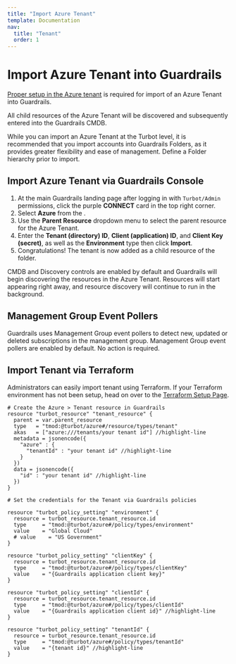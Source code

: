 ```yaml
---
title: "Import Azure Tenant"
template: Documentation
nav:
  title: "Tenant"
  order: 1
---
```


# Import Azure Tenant into Guardrails

[Proper setup in the Azure tenant](integrations/azure/import) is required for
import of an Azure Tenant into Guardrails.

All child resources of the Azure Tenant will be discovered and subsequently
entered into the Guardrails CMDB.

While you can import an Azure Tenant at the Turbot level, it is recommended that
you import accounts into Guardrails Folders, as it provides greater flexibility and
ease of management. Define a Folder hierarchy prior to import.

## Import Azure Tenant via Guardrails Console

1. At the main Guardrails landing page after logging in with `Turbot/Admin` permissions,
   click the purple **CONNECT** card in the top right corner.
2. Select **Azure** from the .
3. Use the **Parent Resource** dropdown menu to select the parent resource for the Azure Tenant.
4. Enter the **Tenant (directory) ID**, **Client (application) ID**, and
   **Client Key (secret)**, as well as the **Environment** type then click
   **Import**.
5. Congratulations! The tenant is now added as a child resource of the folder.

CMDB and Discovery controls are enabled by default and Guardrails will begin
discovering the resources in the Azure Tenant. Resources will start appearing
right away, and resource discovery will continue to run in the background.

## Management Group Event Pollers

Guardrails uses Management Group event pollers to detect new, updated or deleted subscriptions in the
management group.  Management Group event pollers are enabled by default. No action is required.


## Import Tenant via Terraform

Administrators can easily import tenant using Terraform. If your Terraform
environment has not been setup, head on over to the
[Terraform Setup Page](reference/terraform/setup).

```hcl
# Create the Azure > Tenant resource in Guardrails
resource "turbot_resource" "tenant_resource" {
  parent = var.parent_resource
  type   = "tmod:@turbot/azure#/resource/types/tenant"
  akas   = ["azure:///tenants/your tenant id"] //highlight-line
  metadata = jsonencode({
    "azure" : {
      "tenantId" : "your tenant id" //highlight-line
    }
  })
  data = jsonencode({
    "id" : "your tenant id" //highlight-line
  })
}

# Set the credentials for the Tenant via Guardrails policies

resource "turbot_policy_setting" "environment" {
  resource = turbot_resource.tenant_resource.id
  type     = "tmod:@turbot/azure#/policy/types/environment"
  value    = "Global Cloud"
  # value    = "US Government"
}

resource "turbot_policy_setting" "clientKey" {
  resource = turbot_resource.tenant_resource.id
  type     = "tmod:@turbot/azure#/policy/types/clientKey"
  value    = "{Guardrails application client key}"
}

resource "turbot_policy_setting" "clientId" {
  resource = turbot_resource.tenant_resource.id
  type     = "tmod:@turbot/azure#/policy/types/clientId"
  value    = "{Guardrails application client id}" //highlight-line
}

resource "turbot_policy_setting" "tenantId" {
  resource = turbot_resource.tenant_resource.id
  type     = "tmod:@turbot/azure#/policy/types/tenantId"
  value    = "{tenant id}" //highlight-line
}
```
